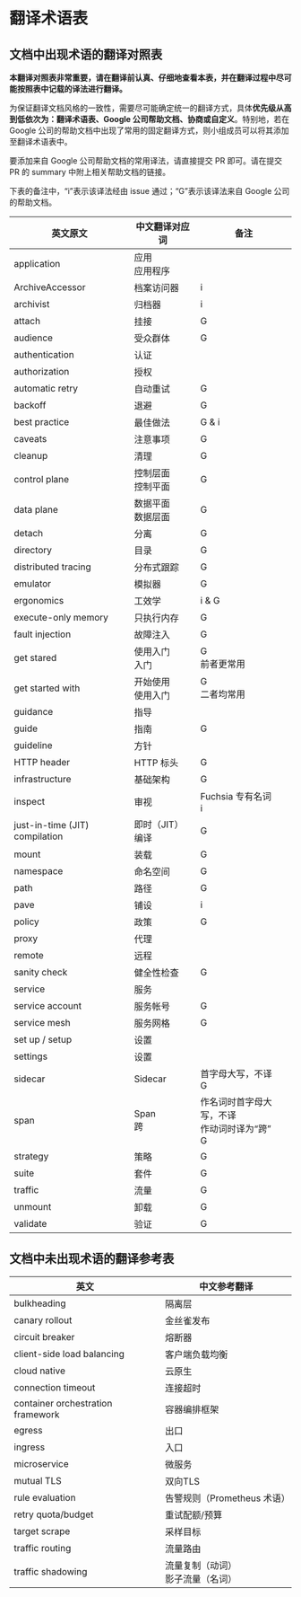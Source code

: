 # 翻译术语表

## 文档中出现术语的翻译对照表

**本翻译对照表非常重要，请在翻译前认真、仔细地查看本表，并在翻译过程中尽可能按照表中记载的译法进行翻译。**

为保证翻译文档风格的一致性，需要尽可能确定统一的翻译方式，具体**优先级从高到低依次为：翻译术语表、Google 公司帮助文档、协商或自定义**。特别地，若在 Google 公司的帮助文档中出现了常用的固定翻译方式，则小组成员可以将其添加至翻译术语表中。

要添加来自 Google 公司帮助文档的常用译法，请直接提交 PR 即可。请在提交 PR 的 summary 中附上相关帮助文档的链接。

下表的备注中，“i”表示该译法经由 issue 通过；“G”表示该译法来自 Google 公司的帮助文档。


| 英文原文            | 中文翻译对应词         | 备注                                                  |
| ------------------- | ---------------------- | ----------------------------------------------------- |
| application         | 应用 <br> 应用程序     |                                                       |
| ArchiveAccessor     | 档案访问器             | i                                                     |
| archivist           | 归档器                 | i                                                     |
| attach              | 挂接                   | G                                                     |
| audience            | 受众群体               | G                                                     |
| authentication      | 认证                   |                                                       |
| authorization       | 授权                   |                                                       |
| automatic retry     | 自动重试               | G                                                     |
| backoff             | 退避                   | G                                                     |
| best practice       | 最佳做法               | G & i                                                 |
| caveats             | 注意事项               | G                                                     |
| cleanup             | 清理                   | G                                                     |
| control plane       | 控制层面 <br> 控制平面 | G                                                     |
| data plane          | 数据平面 <br> 数据层面 | G                                                     |
| detach              | 分离                   | G                                                     |
| directory           | 目录                   | G                                                     |
| distributed tracing | 分布式跟踪             | G                                                     |
| emulator            | 模拟器                 | G                                                     |
| ergonomics          | 工效学                 | i & G                                                 |
| execute-only memory | 只执行内存              | G                                                    |
| fault injection     | 故障注入               | G                                                     |
| get stared          | 使用入门 <br> 入门     | G <br> 前者更常用                                     |
| get started with    | 开始使用 <br> 使用入门 | G <br> 二者均常用                                     |
| guidance            | 指导                   |                                                       |
| guide               | 指南                   | G                                                     |
| guideline           | 方针                   |                                                       |
| HTTP header         | HTTP 标头              | G                                                     |
| infrastructure      | 基础架构               | G                                                     |
| inspect             | 审视                   | Fuchsia 专有名词 <br> i                               |
| just-in-time (JIT) compilation | 即时（JIT）编译  | G                                                |
| mount               | 装载                   | G                                                     |
| namespace           | 命名空间               | G                                                     |
| path                | 路径                   | G                                                     |
| pave                | 铺设                   | i                                                     |
| policy              | 政策                   | G                                                     |
| proxy               | 代理                   |                                                       |
| remote              | 远程                   |                                                       |
| sanity check        | 健全性检查              | G                                                     |
| service             | 服务                   |                                                       |
| service account     | 服务帐号               | G                                                     |
| service mesh        | 服务网格               | G                                                     |
| set up / setup      | 设置                   |                                                       |
| settings            | 设置                   |                                                       |
| sidecar             | Sidecar                | 首字母大写，不译 <br> G                               |
| span                | Span <br> 跨           | 作名词时首字母大写，不译 <br> 作动词时译为“跨” <br> G |
| strategy            | 策略                   | G                                                     |
| suite               | 套件                   | G                                                     |
| traffic             | 流量                   | G                                                     |
| unmount             | 卸载                   | G                                                     |
| validate            | 验证                   | G                                                     |



## 文档中未出现术语的翻译参考表

| 英文                              | 中文参考翻译                          |
| --------------------------------- | ------------------------------------- |
| bulkheading                       | 隔离层                                |
| canary rollout                    | 金丝雀发布                            |
| circuit breaker                   | 熔断器                                |
| client-side load balancing        | 客户端负载均衡                        |
| cloud native                      | 云原生                                |
| connection timeout                | 连接超时                              |
| container orchestration framework | 容器编排框架                          |
| egress                            | 出口                                  |
| ingress                           | 入口                                  |
| microservice                      | 微服务                                |
| mutual TLS                        | 双向TLS                               |
| rule evaluation                   | 告警规则（Prometheus 术语）           |
| retry quota/budget                | 重试配额/预算                         |
| target scrape                     | 采样目标                              |
| traffic routing                   | 流量路由                              |
| traffic shadowing                 | 流量复制（动词）<br> 影子流量（名词） |
